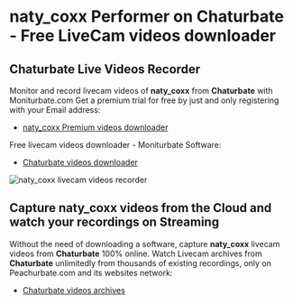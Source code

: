 # naty_coxx Performer on Chaturbate - Free LiveCam videos downloader

## Chaturbate Live Videos Recorder

Monitor and record livecam videos of **naty_coxx** from **Chaturbate** with Moniturbate.com
Get a premium trial for free by just and only registering with your Email address:
* [naty_coxx Premium videos downloader](https://moniturbate.com/request-demo-licence-key.html)

Free livecam videos downloader - Moniturbate Software:
* [Chaturbate videos downloader](https://moniturbate.com/moniturbate-download-software.html)

![naty_coxx livecam videos recorder](https://peachurnet.com/templates/moniturbate-software.png)


## Capture naty_coxx videos from the Cloud and watch your recordings on Streaming

Without the need of downloading a software, capture **naty_coxx** livecam videos from **Chaturbate** 100% online.
Watch Livecam archives from **Chaturbate** unlimitedly from thousands of existing recordings, only on Peachurbate.com and its websites network:
* [Chaturbate videos archives](https://peachurnet.com/)
